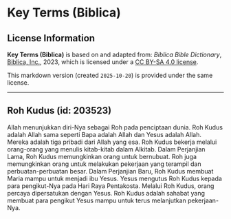 # Key Terms (Biblica)

## License Information

**Key Terms (Biblica)** is based on and adapted from: _Biblica Bible Dictionary_, [Biblica, Inc.](https://www.biblica.com/), 2023, which is licensed under a [CC BY-SA 4.0 license](https://creativecommons.org/licenses/by-sa/4.0/legalcode.en).

This markdown version (created `2025-10-20`) is provided under the same license.



--------------------------------

## Roh Kudus (id: 203523)

Allah menunjukkan diri\-Nya sebagai Roh pada penciptaan dunia. Roh Kudus adalah Allah sama seperti Bapa adalah Allah dan Yesus adalah Allah. Mereka adalah tiga pribadi dari Allah yang esa. Roh Kudus bekerja melalui orang\-orang yang menulis kitab\-kitab dalam Alkitab. Dalam Perjanjian Lama, Roh Kudus memungkinkan orang untuk bernubuat. Roh juga memungkinkan orang untuk melakukan pekerjaan yang terampil dan perbuatan\-perbuatan besar. Dalam Perjanjian Baru, Roh Kudus membuat Maria mampu untuk menjadi ibu Yesus. Yesus mengutus Roh Kudus kepada para pengikut\-Nya pada Hari Raya Pentakosta. Melalui Roh Kudus, orang percaya dipersatukan dengan Yesus. Roh Kudus adalah sahabat yang membuat para pengikut Yesus mampu untuk terus melanjutkan pekerjaan\-Nya.


